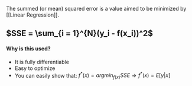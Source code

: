 The summed (or mean) squared error is a value aimed to be minimized by [[Linear Regression]].

## $SSE = \sum_{i = 1}^{N}(y_i - f(x_i))^2$ 

#### Why is this used?
- It is fully differentiable
- Easy to optimize
- You can easily show that:
	$f^*(x) = argmin_{f(x)}SSE \Rightarrow f^*(x) = E[y|x]$ 
	


